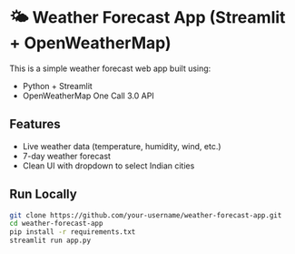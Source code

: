 # 🌤️ Weather Forecast App (Streamlit + OpenWeatherMap)

This is a simple weather forecast web app built using:

- Python + Streamlit
- OpenWeatherMap One Call 3.0 API

## Features

- Live weather data (temperature, humidity, wind, etc.)
- 7-day weather forecast
- Clean UI with dropdown to select Indian cities

## Run Locally

```bash
git clone https://github.com/your-username/weather-forecast-app.git
cd weather-forecast-app
pip install -r requirements.txt
streamlit run app.py
